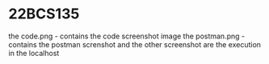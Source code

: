 # 22BCS135

the code.png - contains the code screenshot image 
the postman.png - contains the postman screnshot 
and the other screenshot are the execution in the localhost
